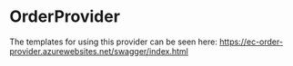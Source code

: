 # OrderProvider

The templates for using this provider can be seen here: https://ec-order-provider.azurewebsites.net/swagger/index.html
